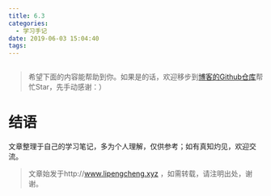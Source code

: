 ```yaml
---
title: 6.3
categories:
  - 学习手记
date: 2019-06-03 15:04:40
tags:
---
```


![]()

<!--more-->
> 希望下面的内容能帮助到你。如果是的话，欢迎移步到[博客的Github仓库][1]帮忙Star，先手动感谢：）

# 结语

文章整理于自己的学习笔记，多为个人理解，仅供参考；如有真知灼见，欢迎交流。

> 文章始发于http://www.lipengcheng.xyz ，如需转载，请注明出处，谢谢。


  [1]: https://github.com/Patricklea/Patricklea.github.io